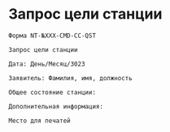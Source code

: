 # Запрос цели станции

`Форма NT-№XXX-CMD-СС-QST`

`Запрос цели станции`

`Дата: День/Месяц/3023`

`Заявитель: Фамилия, имя, должность`

`Общее состояние станции:`

`Дополнительная информация:`

`Место для печатей`
